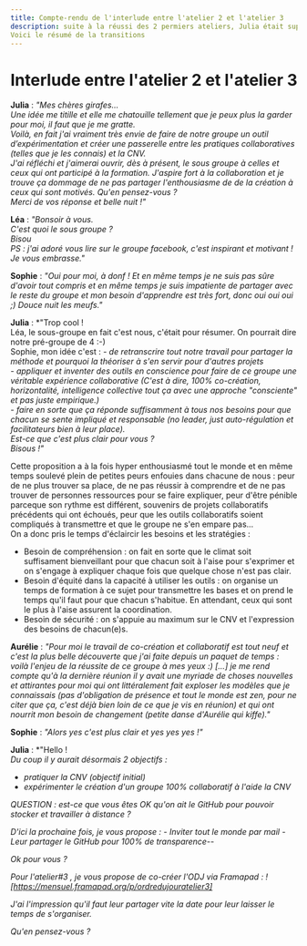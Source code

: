 ```yaml
---
title: Compte-rendu de l'interlude entre l'atelier 2 et l'atelier 3
description: suite à la réussi des 2 permiers ateliers, Julia était super motivée pour faire de cette aventure une expérience collaborative à part entière. 
Voici le résumé de la transitions
---
```


# Interlude entre l'atelier 2 et l'atelier 3

**Julia** : *"Mes chères girafes...  
Une idée me titille et elle me chatouille tellement que je peux plus la garder pour moi, il faut que je me gratte.  
Voilà, en fait j'ai vraiment très envie de faire de notre groupe un outil d’expérimentation et créer une passerelle entre les pratiques collaboratives (telles que je les connais) et la CNV.  
J'ai réfléchi et j'aimerai ouvrir, dès à présent, le sous groupe à celles et ceux qui ont participé à la formation. J'aspire fort à la collaboration et je trouve ça dommage de ne pas partager l'enthousiasme de de la création à ceux qui sont motivés.
Qu'en pensez-vous ?  
Merci de vos réponse et belle nuit !"* 

**Léa** : *"Bonsoir à vous.  
C'est quoi le sous groupe ?  
Bisou  
PS : j'ai adoré vous lire sur le groupe facebook, c'est inspirant et motivant !
Je vous embrasse."*

**Sophie** : *"Oui pour moi, à donf ! Et en même temps je ne suis pas sûre d'avoir tout compris et en même temps je suis impatiente de partager avec le reste du groupe et mon besoin d'apprendre est très fort, donc oui oui oui ;)
Douce nuit les meufs."*

**Julia** : *"Trop cool !  
Léa, le sous-groupe en fait c'est nous, c'était pour résumer. On pourrait dire notre pré-groupe de 4 :-)  
Sophie, mon idée c'est :
*- de retranscrire tout notre travail pour partager la méthode et pourquoi la théoriser à s'en servir pour d'autres projets*    
*- appliquer et inventer des outils en conscience pour faire de ce groupe une véritable expérience collaborative (C'est à dire, 100% co-création, horizontalité, intelligence collective tout ça  avec une approche "consciente" et pas juste empirique.)*  
*- faire en sorte que ça réponde suffisamment à tous nos besoins pour que chacun se sente impliqué et responsable (no leader, just auto-régulation et facilitateurs bien à leur place).*  
*Est-ce que c'est plus clair pour vous ?  
Bisous !"*

Cette proposition a à la fois hyper enthousiasmé tout le monde et en même temps soulevé plein de petites peurs enfouies dans chacune de nous : peur de ne plus trouver sa place, de ne pas réussir à comprendre et de ne pas trouver de personnes ressources pour se faire expliquer, peur d'être pénible parceque son rythme est différent, souvenirs de projets collaboratifs précédents qui
ont échoués, peur que les outils collaboratifs soient compliqués à transmettre et que le groupe ne s'en empare pas...  
On a donc pris le temps d'éclaircir les besoins et les stratégies : 
- Besoin de compréhension : on fait en sorte que le climat soit suffisament bienveillant pour que chacun soit à l'aise pour s'exprimer et on s'engage à expliquer chaque fois que quelque chose n'est pas clair.
- Besoin d'équité dans la capacité à utiliser les outils : on organise un temps de formation à ce sujet pour transmettre les bases et on prend le temps qu'il faut pour que chacun s'habitue. En attendant, ceux qui sont le plus à l'aise assurent la coordination.
- Besoin de sécurité : on s'appuie au maximum sur le CNV et l'expression des besoins de chacun(e)s.

**Aurélie** : *"Pour moi le travail de co-création et collaboratif est tout neuf et c'est la plus belle découverte que j'ai faite depuis un paquet de temps : voilà l'enjeu de la réussite de ce groupe à mes yeux :) [...] 
je me rend compte qu'à la dernière réunion il y avait une myriade de choses nouvelles et attirantes pour moi qui ont littéralement fait exploser les modèles que je connaissais (pas d'obligation de présence et tout le monde est zen, pour ne citer que ça, 
c'est déjà bien loin de ce que je vis en réunion) et qui ont nourrit mon besoin de changement (petite danse d'Aurélie qui kiffe)."*  

**Sophie** : *"Alors yes c'est plus clair et yes yes yes !"*

**Julia** : *"Hello !  
*Du coup il y aurait désormais 2 objectifs :*
- *pratiquer la CNV (objectif initial)*
- *expérimenter le création d'un groupe 100% collaboratif à l'aide la CNV* 

*QUESTION : est-ce que vous êtes OK qu'on ait le GitHub pour pouvoir stocker et travailler à distance ?* 

*D'ici la prochaine fois, je vous propose :*
*- Inviter tout le monde par mail*
*- Leur partager le GitHub pour 100% de transparence*--

*Ok pour vous ?* 

*Pour l'atelier#3 , je vous propose de co-créer l'ODJ via Framapad : ![https://mensuel.framapad.org/p/ordredujouratelier3]*  

*J'ai l'impression qu'il faut leur partager vite la date pour leur laisser le temps de s'organiser.*

*Qu'en pensez-vous ?*




